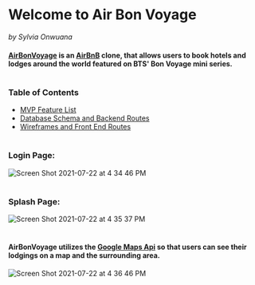# Welcome to Air Bon Voyage
*by Sylvia Onwuana*
#### [AirBonVoyage](https://air-bon-voyage.herokuapp.com) is an [AirBnB](https://www.airbnb.com/) clone, that allows users to book hotels and lodges around the world featured on BTS' Bon Voyage mini series.
#

### Table of Contents
* [MVP Feature List](https://github.com/sonwuana1/air-bon-voyage/wiki/MVP-Feature-List)
* [Database Schema and Backend Routes](https://github.com/sonwuana1/air-bon-voyage/wiki/Database-Schema-and-Backend-Routes)
* [Wireframes and Front End Routes](https://github.com/sonwuana1/air-bon-voyage/wiki/Wireframes-and-Front-End-Routes)
#


### Login Page:
![Screen Shot 2021-07-22 at 4 34 46 PM](https://user-images.githubusercontent.com/69067446/126722095-f82dcb90-5af7-4ad9-89e6-dd3dc9659a2b.png)
#

### Splash Page:
![Screen Shot 2021-07-22 at 4 35 37 PM](https://user-images.githubusercontent.com/69067446/126722186-c44d4b8a-b5f9-4df6-9bfb-bb86265819d3.png)
#

#### AirBonVoyage utilizes the [Google Maps Api](https://developers.google.com/maps) so that users can see their lodgings on a map and the surrounding area.
![Screen Shot 2021-07-22 at 4 36 46 PM](https://user-images.githubusercontent.com/69067446/126722244-58f89aed-419b-497b-b4ed-bb6e28614585.png)
#

